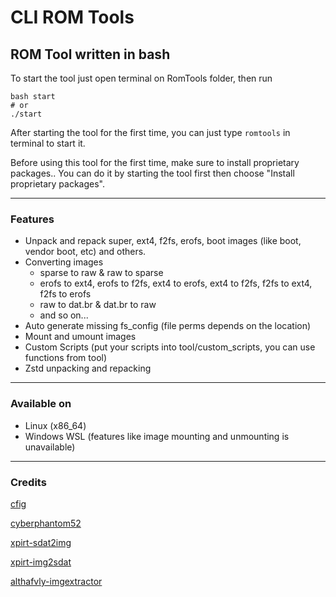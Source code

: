 # CLI ROM Tools
## ROM Tool written in bash
To start the tool just open terminal on RomTools folder, then run
```` shell
bash start
# or
./start
````

After starting the tool for the first time, you can just type `romtools` in terminal to start it. 

Before using this tool for the first time, make sure to install proprietary packages..
You can do it by starting the tool first then choose "Install proprietary packages".

***
### Features ###
- Unpack and repack super, ext4, f2fs, erofs, boot images (like boot, vendor boot, etc) and others.
- Converting images
  - sparse to raw & raw to sparse
  - erofs to ext4, erofs to f2fs, ext4 to erofs, ext4 to f2fs, f2fs to ext4, f2fs to erofs
  - raw to dat.br & dat.br to raw
  - and so on...
- Auto generate missing fs_config (file perms depends on the location)
- Mount and umount images
- Custom Scripts (put your scripts into tool/custom_scripts, you can use functions from tool)
- Zstd unpacking and repacking
***
### Available on ###
- Linux (x86_64)
- Windows WSL (features like image mounting and unmounting is unavailable)
***

### Credits ###

[cfig](https://github.com/cfig/Android_boot_image_editor)

[cyberphantom52](https://github.com/cyberphantom52/payload-dumper-rs)

[xpirt-sdat2img](https://github.com/xpirt/sdat2img)

[xpirt-img2sdat](https://github.com/xpirt/img2sdat)

[althafvly-imgextractor](https://github.com/althafvly/AmlogicKitchen/blob/master/bin/imgextractor.py)


